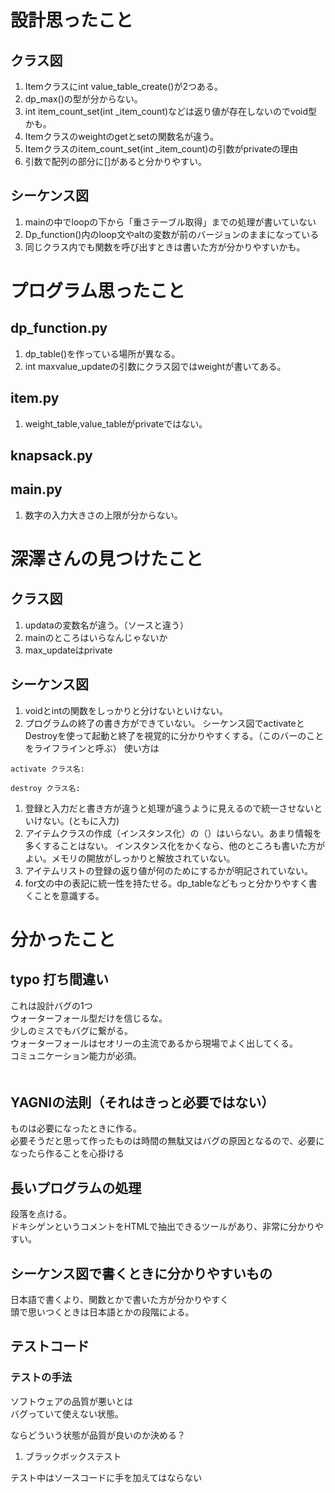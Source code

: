 # 設計思ったこと
## クラス図
1. Itemクラスにint value_table_create()が2つある。
1. dp_max()の型が分からない。
1. int item_count_set(int _item_count)などは返り値が存在しないのでvoid型かも。
1. Itemクラスのweightのgetとsetの関数名が違う。
1. Itemクラスのitem_count_set(int _item_count)の引数がprivateの理由
1. 引数で配列の部分に[]があると分かりやすい。

## シーケンス図
1. mainの中でloopの下から「重さテーブル取得」までの処理が書いていない 
1. Dp_function()内のloop文やaltの変数が前のバージョンのままになっている
1. 同じクラス内でも関数を呼び出すときは書いた方が分かりやすいかも。

# プログラム思ったこと
## dp_function.py
1. dp_table()を作っている場所が異なる。
1. int maxvalue_updateの引数にクラス図ではweightが書いてある。
## item.py
1. weight_table,value_tableがprivateではない。
## knapsack.py

## main.py
1. 数字の入力大きさの上限が分からない。

# 深澤さんの見つけたこと
## クラス図
1. updataの変数名が違う。（ソースと違う）
1. mainのところはいらなんじゃないか  
1. max_updateはprivate  



## シーケンス図
1. voidとintの関数をしっかりと分けないといけない。
1. プログラムの終了の書き方ができていない。
シーケンス図でactivateとDestroyを使って起動と終了を視覚的に分かりやすくする。（このバーのことをライフラインと呼ぶ）
使い方は
```
activate クラス名:

destroy クラス名:
```
1. 登録と入力だと書き方が違うと処理が違うように見えるので統一させないといけない。(ともに入力)
1. アイテムクラスの作成（インスタンス化）の（）はいらない。あまり情報を多くすることはない。
インスタンス化をかくなら、他のところも書いた方がよい。メモリの開放がしっかりと解放されていない。
1. アイテムリストの登録の返り値が何のためにするかが明記されていない。
1. for文の中の表記に統一性を持たせる。dp_tableなどもっと分かりやすく書くことを意識する。



# 分かったこと
## typo 打ち間違い
これは設計バグの1つ  
ウォーターフォール型だけを信じるな。  
少しのミスでもバグに繋がる。  
ウォーターフォールはセオリーの主流であるから現場でよく出してくる。  
コミュニケーション能力が必須。  
　　
## YAGNIの法則（それはきっと必要ではない）
ものは必要になったときに作る。  
必要そうだと思って作ったものは時間の無駄又はバグの原因となるので、必要になったら作ることを心掛ける　　

## 長いプログラムの処理
段落を点ける。  
ドキシゲンというコメントをHTMLで抽出できるツールがあり、非常に分かりやすい。

## シーケンス図で書くときに分かりやすいもの
日本語で書くより、関数とかで書いた方が分かりやすく  
頭で思いつくときは日本語とかの段階による。  

## テストコード
### テストの手法
ソフトウェアの品質が悪いとは  
バグっていて使えない状態。　　

ならどういう状態が品質が良いのか決める？

1. ブラックボックステスト

テスト中はソースコードに手を加えてはならない



